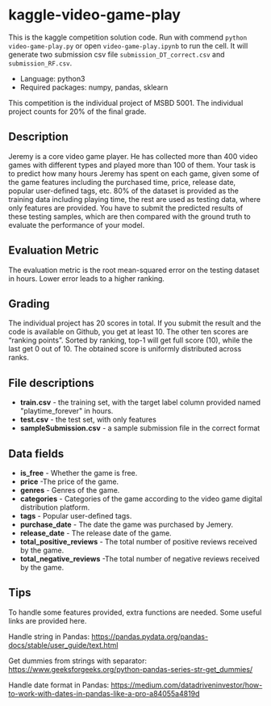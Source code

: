 # kaggle-video-game-play

This is the kaggle competition solution code. Run with commend `python video-game-play.py` or open `video-game-play.ipynb` to run the cell. It will generate two submission csv file `submission_DT_correct.csv` and `submission_RF.csv`.

* Language: python3
* Required packages: numpy, pandas, sklearn

This competition is the individual project of MSBD 5001. The individual project counts for 20% of the final grade.

## Description

Jeremy is a core video game player. He has collected more than 400 video games with different types and played more than 100 of them. Your task is to predict how many hours Jeremy has spent on each game, given some of the game features including the purchased time, price, release date, popular user-defined tags, etc. 80% of the dataset is provided as the training data including playing time, the rest are used as testing data, where only features are provided. You have to submit the predicted results of these testing samples, which are then compared with the ground truth to evaluate the performance of your model.

## Evaluation Metric
The evaluation metric is the root mean-squared error on the testing dataset in hours. Lower error leads to a higher ranking.

## Grading
The individual project has 20 scores in total. If you submit the result and the code is available on Github, you get at least 10. The other ten scores are “ranking points”. Sorted by ranking, top-1 will get full score (10), while the last get 0 out of 10. The obtained score is uniformly distributed across ranks.

## File descriptions
* **train.csv** - the training set, with the target label column provided named "playtime_forever" in hours.
* **test.csv** - the test set, with only features
* **sampleSubmission.csv** - a sample submission file in the correct format

## Data fields
* **is_free** - Whether the game is free.
* **price** -The price of the game.
* **genres** - Genres of the game.
* **categories** - Categories of the game according to the video game digital distribution platform.
* **tags** - Popular user-defined tags.
* **purchase_date** - The date the game was purchased by Jemery.
* **release_date** - The release date of the game.
* **total_positive_reviews** - The total number of positive reviews received by the game.
* **total_negative_reviews** -The total number of negative reviews received by the game.

## Tips

To handle some features provided, extra functions are needed. Some useful links are provided here.

Handle string in Pandas: https://pandas.pydata.org/pandas-docs/stable/user_guide/text.html

Get dummies from strings with separator: https://www.geeksforgeeks.org/python-pandas-series-str-get_dummies/

Handle date format in Pandas: https://medium.com/datadriveninvestor/how-to-work-with-dates-in-pandas-like-a-pro-a84055a4819d
